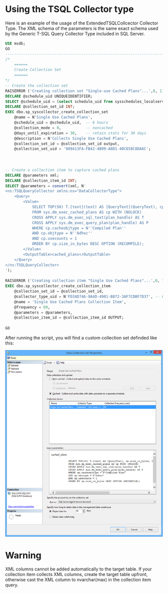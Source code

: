 # Using the TSQL Collector type

Here is an example of the usage of the ExtendedTSQLCollcector Collector Type.
The XML schema of the parameters is the same exact schema used by the Generic T-SQL Query Collector Type included in SQL Server.

```sql
USE msdb;
GO
-----------------------------------------------------------------------------
/*
    ======
    Create Collection Set
    ======
*/
-- Create the collection set
RAISERROR ('Creating collection set "Single-use Cached Plans"...',0, 1) WITH NOWAIT;
DECLARE @schedule_uid UNIQUEIDENTIFIER;
SELECT @schedule_uid = (select schedule_uid from sysschedules_localserver_view where name=N'CollectorSchedule_Every_6h');
DECLARE @collection_set_id INT;
EXEC dbo.sp_syscollector_create_collection_set 
    @name = N'Single Use Cached Plans', 
    @schedule_uid = @schedule_uid,  -- 6 hours
    @collection_mode = 0,           -- noncached
    @days_until_expiration = 30,    -- retain stats for 30 days
    @description = N'Collects Single Use Cached Plans', 
    @collection_set_id = @collection_set_id output, 
    @collection_set_uid = '989413FA-FB42-4B99-A8D1-40C658C8DA6C';



-- Create a collection item to capture cached plans
DECLARE @parameters xml;
DECLARE @collection_item_id INT;
SELECT @parameters = convert(xml, N'
<ns:TSQLQueryCollector xmlns:ns="DataCollectorType">
    <Query>
        <Value>
            SELECT TOP(50) T.[text](text) AS [QueryText](QueryText), cp.size_in_bytes, CAST(P.query_plan AS nvarchar(max)) AS query_plan
            FROM sys.dm_exec_cached_plans AS cp WITH (NOLOCK)
            CROSS APPLY sys.dm_exec_sql_text(plan_handle) AS T
            CROSS APPLY sys.dm_exec_query_plan(plan_handle) AS P
            WHERE cp.cacheobjtype = N''Compiled Plan'' 
            AND cp.objtype = N''Adhoc'' 
            AND cp.usecounts = 1
            ORDER BY cp.size_in_bytes DESC OPTION (RECOMPILE);
        </Value>
        <OutputTable>cached_plans</OutputTable>
    </Query>
</ns:TSQLQueryCollector>
');

RAISERROR ('Creating collection item "Single Use Cached Plans"...',0, 1) WITH NOWAIT;
EXEC dbo.sp_syscollector_create_collection_item
    @collection_set_id = @collection_set_id,
    @collector_type_uid = N'FD34D746-9A4D-4901-B872-3AF7CDBF7D37', -- Collector Type
    @name = 'Single Use Cached Plans Collection Item',
    @frequency = 60, 
    @parameters = @parameters,
    @collection_item_id = @collection_item_id OUTPUT;

GO 
```

After running the script, you will find a custom collection set definded like this:

![](Using%20the%20TSQL%20Collector%20type_collectionset.png)

# Warning

XML columns cannot be added automatically to the target table. If your collection item collects XML columns, create the target table upfront, otherwise cast the XML column to nvarchar(max) in the collection item query.
